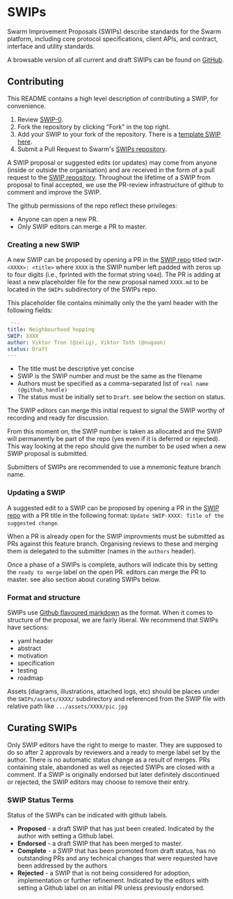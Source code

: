 # SWIPs
Swarm Improvement Proposals (SWIPs) describe standards for the Swarm platform, including core protocol 
specifications, client APIs, and contract, interface and utility standards.

A browsable version of all current and draft SWIPs can be found on [GitHub](SWIPs).
<!-- TODO: This must be Swarm site eventually -->

## Contributing

This README contains a high level description of contributing a SWIP, for convenience.

 1. Review [SWIP-0](SWIPs/swip-0.md).
 2. Fork the repository by clicking "Fork" in the top right.
 3. Add your SWIP to your fork of the repository. There is a [template SWIP here](SWIPs/swip-X.md).
 4. Submit a Pull Request to Swarm's [SWIPs repository](https://github.com/ethersphere/SWIPs).

A SWIP proposal or suggested edits (or updates) may come from anyone (inside or outside the organisation) and are received in the form of a pull request to the [SWIP repository](https://github.com/ethersphere/SWIPs). Throughout the lifetime of a SWIP from proposal to final accepted, we use the PR-review infrastructure of github to comment and improve the SWIP.

The github permissions of the repo reflect these privileges:
- Anyone can open a new PR.
- Only SWIP editors can merge a PR to master.

### Creating a new SWIP

A new SWIP can be proposed by opening a PR in the [SWIP repo](https://github.com/ethersphere/SWIPs) titled `SWIP-<XXXX>: <title>` where `XXXX` is the SWIP number left padded with zeros up to four digits (i.e., fprinted with the format string `%04d`). 
The PR is adding at least a new placeholder file for the new proposal named `XXXX.md` to be located in the `SWIPs` subdirectory of the SWIPs repo.

This placeholder file contains minimally only the the yaml header with the following fields:

```yaml
 ---
title: Neighbourhood hopping
SWIP: XXXX
author: Viktor Tron (@zelig), Viktor Toth (@nugaon)
status: Draft
---
```

- The title must be descriptive yet concise
- SWIP is the SWIP number and must be the same as the filename
- Authors must be specified as a comma-separated list of `real name (@github_handle)`
- The status must be initially set to `Draft`. see below the section on status.

The SWIP editors can merge this initial request to signal the SWIP worthy of recording and ready for discussion.

From this moment on, the SWIP number is taken as allocated and the SWIP will permanently be part of the repo (yes even if it is deferred or rejected).
This way looking at the repo should give the number to be used when a new SWIP proposal is submitted. 

Submitters of SWIPs are recommended to use a mnemonic feature branch name. 

### Updating a SWIP

A suggested edit to a SWIP can be proposed by opening a PR in the [SWIP repo](https://github.com/ethersphere/SWIPs) with a PR title in the following format: `Update SWIP-XXXX: Title of the suggested change`. 

When a PR is already open for the SWIP improvments must be submitted as PRs against this feature branch. Organising reviews to these and merging them is delegated to the submitter (names in the `authors` header).

Once a phase of a SWIPs is complete, authors will indicate this by setting the `ready to merge` label on the open PR. editors can merge the PR to master. see also section about curating SWIPs below.

### Format and structure

SWIPs use [Github flavoured markdown]() as the format. When it comes to structure of the proposal, we are fairly liberal. We recommend that SWIPs have sections:

- yaml header
- abstract
- motivation
- specification
- testing
- roadmap

Assets (diagrams, illustrations, attached logs, etc) should be places under the `SWIPs/assets/XXXX/` subdirectory and referenced from the SWIP file with relative path like `.../assets/XXXX/pic.jpg`

## Curating SWIPs

Only SWIP editors have the right to merge to master. They are supposed to do so after 2 approvals by reviewers and a ready to merge label set by the author. There is no automatic status change as a result of merges. 
PRs containing stale, abandoned as well as rejected SWIPs are closed with a comment.
If a SWIP is originally endorsed but later definitely discontinued or rejected, the SWIP editors may choose to remove their entry.


### SWIP Status Terms

Status of the SWIPs can be indicated with github labels.

* **Proposed** - a draft SWIP that has just been  created. Indicated by the author with setting a Github label.
* **Endorsed** - a draft SWIP that has been merged to master.
* **Complete** - a SWIP that has been promoted from draft status,  has no outstanding PRs and any technical changes that were requested have been addressed by the authors
* **Rejected** - a SWIP that is not being considered for adoption, implementation or further refinement. Indicated by the editors with setting a Github label  on an initial PR unless previously endorsed.




